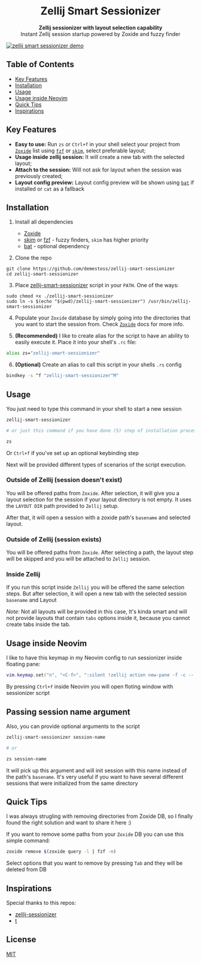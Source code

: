 <h1 align="center">Zellij Smart Sessionizer</h1>

<div align="center">
  <strong>Zellij sessionizer with layout selection capability</strong>
</div>

<div align="center">
    Instant Zellij session startup powered by Zoxide and fuzzy finder
</div>

[![zellij smart sessionizer demo](https://asciinema.org/a/617601.svg)](https://asciinema.org/a/617601)

## Table of Contents

-   [Key Features](#key-features)
-   [Installation](#installation)
-   [Usage](#usage)
-   [Usage inside Neovim](#usage-inside-neovim)
-   [Quick Tips](#quick-tips)
-   [Inspirations](#inspirations)

## Key Features

-   **Easy to use:** Run `zs` or `Ctrl+f` in your shell select your project from [`Zoxide`](https://github.com/ajeetdsouza/zoxide) list using [`fzf`](https://github.com/junegunn/fzf) or [`skim`](https://github.com/lotabout/skim), select preferable layout;
-   **Usage inside zellij session:** It will create a new tab with the selected layout;
-   **Attach to the session:** Will not ask for layout when the session was previously created;
-   **Layout config preview:** Layout config preview will be shown using [`bat`](https://github.com/sharkdp/bat) if installed or `cat` as a fallback

## Installation

1. Install all dependencies

    - [Zoxide](https://github.com/ajeetdsouza/zoxide)
    - [skim](https://github.com/lotabout/skim) or [fzf](https://github.com/junegunn/fzf) - fuzzy finders, `skim` has higher priority
    - [bat](https://github.com/junegunn/fzf) - optional dependency

2. Clone the repo

```
git clone https://github.com/demestoss/zellij-smart-sessionizer
cd zellij-smart-sessionizer
```

3. Place [zellij-smart-sessionizer](https://github.com/demestoss/zellij-smart-sessionizer/blob/master/zellij-smart-sessionizer) script in your `PATH`. One of the ways:

```
sudo chmod +x ./zellij-smart-sessionizer
sudo ln -s $(echo "$(pwd)/zellij-smart-sessionizer") /usr/bin/zellij-smart-sessionizer
```

4. Populate your `Zoxide` database by simply going into the directories that you want to start the session from. Check [`Zoxide`](https://github.com/ajeetdsouza/zoxide) docs for more info.

5. **(Recommended)** I like to create alias for the script to have an ability to easily execute it. Place it into your shell's `.rc` file:

```sh
alias zs="zellij-smart-sessionizer"
```

6. **(Optional)** Create an alias to call this script in your shells `.rs` config

```sh
bindkey -s ^f "zellij-smart-sessionizer^M"
```

## Usage

You just need to type this command in your shell to start a new session

```sh
zellij-smart-sessionizer

# or just this command if you have done (5) step of installation process

zs
```

Or `Ctrl+f` if you've set up an optional keybinding step

Next will be provided different types of scenarios of the script execution.

### Outside of Zellij (session doesn't exist)

You will be offered paths from `Zoxide`. After selection, it will give you a layout selection for the session if your layout directory is not empty. It uses the `LAYOUT DIR` path provided to `Zellij` setup.

After that, it will open a session with a zoxide path's `basename` and selected layout.

### Outside of Zellij (session exists)

You will be offered paths from `Zoxide`. After selecting a path, the layout step will be skipped and you will be attached to `Zellij` session.

### Inside Zellij

If you run this script inside `Zellij` you will be offered the same selection steps. But after selection, it will open a new tab with the selected session `basename` and Layout

_Note_: Not all layouts will be provided in this case, It's kinda smart and will not provide layouts that contain `tabs` options inside it, because you cannot create tabs inside the tab.

## Usage inside Neovim

I like to have this keymap in my Neovim config to run sessionizer inside floating pane:

```lua
vim.keymap.set("n", "<C-f>", ":silent !zellij action new-pane -f -c -- zellij-smart-sessionizer<CR>", { silent = true })
```

By pressing `Ctrl+f` inside Neovim you will open floting window with sessionizer script

## Passing session name argument

Also, you can provide optional arguments to the script

```sh
zellij-smart-sessionizer session-name

# or

zs session-name
```

It will pick up this argument and will init session with this name instead of the path's `basename`. It's very useful if you want to have several different sessions that were initialized from the same directory

## Quick Tips

I was always strugling with removing directories from Zoxide DB, so I finally found the right solution and want to share it here :)

If you want to remove some paths from your `Zoxide` DB you can use this simple command:

```sh
zoxide remove $(zoxide query -l | fzf -m)
```

Select options that you want to remove by pressing `Tab` and they will be deleted from DB

## Inspirations

Special thanks to this repos:

-   [zellij-sessionizer](https://github.com/silicakes/zellij-sessionizer/tree/main)
-   [t](https://github.com/joshmedeski/t-smart-tmux-session-manager)

## License

[MIT](https://tldrlegal.com/license/mit-license)
